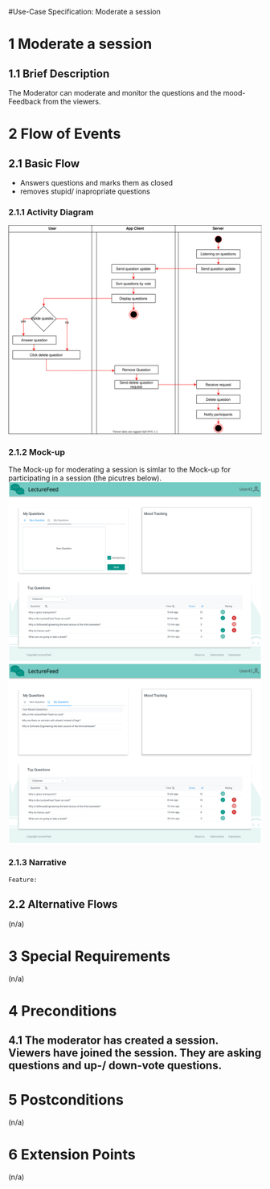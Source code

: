 
#Use-Case Specification: Moderate a session

# 1 Moderate a session

## 1.1 Brief Description
The Moderator can moderate and monitor the questions and the mood-Feedback from the viewers.

# 2 Flow of Events
## 2.1 Basic Flow
- Answers questions and marks them as closed
- removes stupid/ inapropriate questions

### 2.1.1 Activity Diagram
![Organization Application Activity Diagram](./activity_diagrams/moderate_a_session.svg)

### 2.1.2 Mock-up
The Mock-up for moderating a session is simlar to the Mock-up for participating in a session (the picutres below).
![Participate in a Session Mockup](../image/mockup/SessionScreenViewer.svg)
![Participate in a Session Mockup](../image/mockup/SessionScreenViewerV2.svg)

### 2.1.3 Narrative

```gherkin
Feature: 
```

## 2.2 Alternative Flows
(n/a)

# 3 Special Requirements
(n/a)

# 4 Preconditions
## 4.1 The moderator has created a session. Viewers have joined the session. They are asking questions and up-/ down-vote questions.

# 5 Postconditions
(n/a)

# 6 Extension Points
(n/a)



